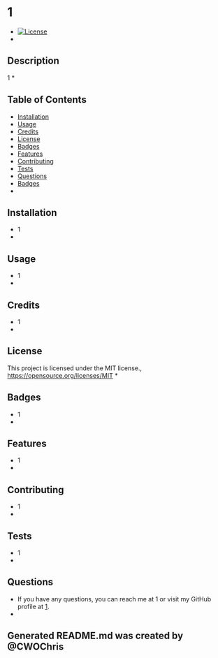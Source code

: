 # 1
* [![License](https://img.shields.io/badge/License-MIT-blue.svg)](https://opensource.org/licenses/MIT)
* 
## Description
1
* 
## Table of Contents
* [Installation](#installation)
* [Usage](#usage)
* [Credits](#credits)
* [License](#license)
* [Badges](#badges)
* [Features](#features)
* [Contributing](#contributing)
* [Tests](#tests)
* [Questions](#questions)
* [Badges](#badges)
* 
## Installation
* 1
* 
## Usage
* 1
* 
## Credits
* 1
* 
## License
This project is licensed under the MIT license., https://opensource.org/licenses/MIT
* 
## Badges
* 1
* 
## Features
* 1
* 
## Contributing
* 1
* 
## Tests
* 1
* 
## Questions
* If you have any questions, you can reach me at 1 or visit my GitHub profile at [1](https://github.com/1).
* 
## Generated README.md was created by @CWOChris
